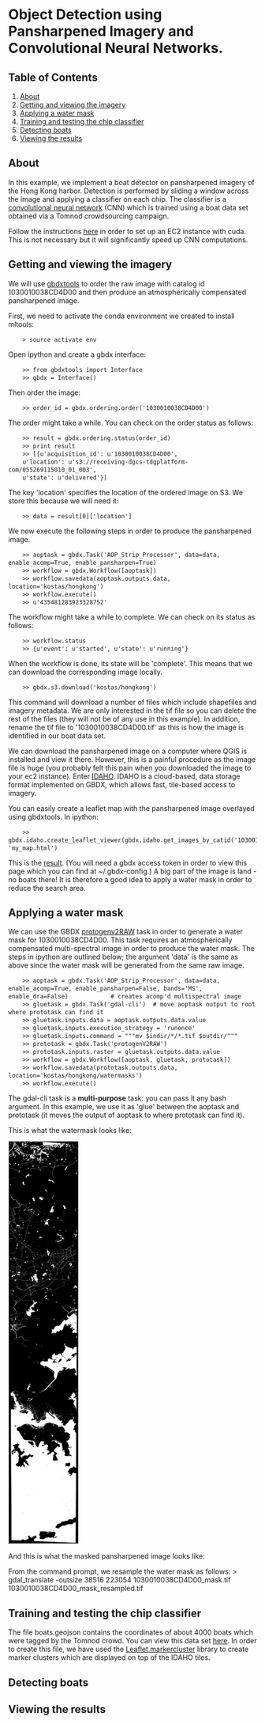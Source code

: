 # Object Detection using Pansharpened Imagery and Convolutional Neural Networks.

## Table of Contents

1. [About](#about)
2. [Getting and viewing the imagery](#getting-and-viewing-the-imagery)
3. [Applying a water mask](#applying-a-water-mask)
4. [Training and testing the chip classifier](#training-testing-the-chip-classifier)
5. [Detecting boats](#detecting-boats)
6. [Viewing the results](#viewing-the-results)

## About

In this example, we implement a boat detector on pansharpened imagery of the Hong Kong harbor. 
Detection is performed by sliding a window across the image and applying a classifier on each chip.
The classifier is a [convolutional neural network](http://neuralnetworksanddeeplearning.com/chap6.html#introducing_convolutional_networks) (CNN) which is trained using a boat data set obtained via 
a Tomnod crowdsourcing campaign. 

Follow the instructions [here](https://github.com/DigitalGlobe/mltools/tree/master/examples/polygon_classify_cnn#setting-up-your-ec2-instance) in order to set up an EC2 instance with cuda.
This is not necessary but it will significantly speed up CNN computations.


## Getting and viewing the imagery

We will use [gbdxtools](http://github.com/DigitalGlobe/gbdxtools) to order the raw image with catalog id
1030010038CD4D00 and then produce an atmospherically compensated pansharpened image.

First, we need to activate the conda environment we created to install mltools:

        > source activate env

Open ipython and create a gbdx interface:

        >> from gbdxtools import Interface
        >> gbdx = Interface()

Then order the image:

        >> order_id = gbdx.ordering.order('1030010038CD4D00')

The order might take a while. You can check on the order status as follows:

        >> result = gbdx.ordering.status(order_id)
        >> print result
        >> [{u'acquisition_id': u'1030010038CD4D00',
        u'location': u's3://receiving-dgcs-tdgplatform-com/055269115010_01_003',
        u'state': u'delivered'}]

The key 'location' specifies the location of the ordered image on S3. We store this because we will need it:

        >> data = result[0]['location']

We now execute the following steps in order to produce the pansharpened image.

        >> aoptask = gbdx.Task('AOP_Strip_Processor', data=data, enable_acomp=True, enable_pansharpen=True)
        >> workflow = gbdx.Workflow([aoptask])
        >> workflow.savedata(aoptask.outputs.data, location='kostas/hongkong')
        >> workflow.execute()
        >> u'435481283923328752'

The workflow might take a while to complete. We can check on its status as follows:

        >> workflow.status
        >> {u'event': u'started', u'state': u'running'}

When the workflow is done, its state will be 'complete'. This means that we can download the corresponding image locally.

        >> gbdx.s3.download('kostas/hongkong')

This command will download a number of files which include shapefiles and imagery metadata. 
We are only interested in the tif file so you can delete the rest of the files (they will not be of any use in this example).
In addition, rename the tif file to '1030010038CD4D00.tif' as this is how the image is identified in our boat data set.

We can download the pansharpened image on a computer where QGIS is installed and view it there. However, this is a painful procedure as the image file is huge (you probably felt this pain when you downloaded the image to your ec2 instance). 
Enter [IDAHO](http://gbdxdocs.digitalglobe.com/v1/page/labs). IDAHO is a cloud-based, data storage format implemented on GBDX, which allows fast, tile-based access to imagery.

You can easily create a leaflet map with the pansharpened image overlayed using gbdxtools. In ipython: 

        >> gbdx.idaho.create_leaflet_viewer(gbdx.idaho.get_images_by_catid('1030010038CD4D00'), 'my_map.html') 

This is the [result](http://kostasthebarbarian.github.io/mltools/examples/detector_cnn/my_map.html). (You will need a gbdx access token in order to view this page which you can find at ~/.gbdx-config.) A big part of the image is land - no boats there! It is therefore a good idea to apply a water mask in order to reduce the search area.

## Applying a water mask

We can use the GBDX [protogenv2RAW](https://github.com/TDG-Platform/docs) task in order to generate a water mask for 1030010038CD4D00.
This task requires an atmospherically compensated multi-spectral image in order to produce the water mask.
The steps in ipython are outlined below; the argument 'data' is the same as above since the water mask will be generated from the same raw image.

        >> aoptask = gbdx.Task('AOP_Strip_Processor', data=data, enable_acomp=True, enable_pansharpen=False, bands='MS', enable_dra=False)            # creates acomp'd multispectral image
        >> gluetask = gbdx.Task('gdal-cli')  # move aoptask output to root where prototask can find it
        >> gluetask.inputs.data = aoptask.outputs.data.value
        >> gluetask.inputs.execution_strategy = 'runonce'
        >> gluetask.inputs.command = """mv $indir/*/*.tif $outdir/"""           
        >> prototask = gbdx.Task('protogenV2RAW')
        >> prototask.inputs.raster = gluetask.outputs.data.value
        >> workflow = gbdx.Workflow([aoptask, gluetask, prototask])
        >> workflow.savedata(prototask.outputs.data, location='kostas/hongkong/watermasks')
        >> workflow.execute()

The gdal-cli task is a **multi-purpose** task: you can pass it any bash argument. In this example, we use it as 'glue'
between the aoptask and prototask (it moves the output of aoptask to where prototask can find it).


This is what the watermask looks like:

<img src='images/water_mask.png'>

And this is what the masked pansharpened image looks like:

From the command prompt, we resample the water mask as follows:
        > gdal_translate -outsize 38516 223054 1030010038CD4D00_mask.tif 1030010038CD4D00_mask_resampled.tif

## Training and testing the chip classifier

The file boats.geojson contains the coordinates of about 4000 boats which were tagged by the Tomnod crowd. 
You can view this data set [here](http://kostasthebarbarian.github.io/mltools/examples/detector_cnn/my_map_with_points.html). In order to create this file, we have used the [Leaflet.markercluster](https://github.com/Leaflet/Leaflet.markercluster) library to create marker clusters which are displayed on top of the IDAHO tiles.  


## Detecting boats

## Viewing the results



